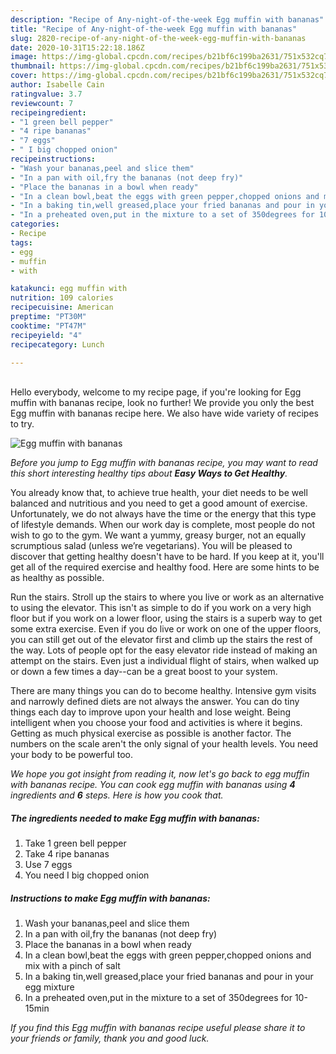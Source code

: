```yaml
---
description: "Recipe of Any-night-of-the-week Egg muffin with bananas"
title: "Recipe of Any-night-of-the-week Egg muffin with bananas"
slug: 2820-recipe-of-any-night-of-the-week-egg-muffin-with-bananas
date: 2020-10-31T15:22:18.186Z
image: https://img-global.cpcdn.com/recipes/b21bf6c199ba2631/751x532cq70/egg-muffin-with-bananas-recipe-main-photo.jpg
thumbnail: https://img-global.cpcdn.com/recipes/b21bf6c199ba2631/751x532cq70/egg-muffin-with-bananas-recipe-main-photo.jpg
cover: https://img-global.cpcdn.com/recipes/b21bf6c199ba2631/751x532cq70/egg-muffin-with-bananas-recipe-main-photo.jpg
author: Isabelle Cain
ratingvalue: 3.7
reviewcount: 7
recipeingredient:
- "1 green bell pepper"
- "4 ripe bananas"
- "7 eggs"
- " I big chopped onion"
recipeinstructions:
- "Wash your bananas,peel and slice them"
- "In a pan with oil,fry the bananas (not deep fry)"
- "Place the bananas in a bowl when ready"
- "In a clean bowl,beat the eggs with green pepper,chopped onions and mix with a pinch of salt"
- "In a baking tin,well greased,place your fried bananas and pour in your egg mixture"
- "In a preheated oven,put in the mixture to a set of 350degrees for 10-15min"
categories:
- Recipe
tags:
- egg
- muffin
- with

katakunci: egg muffin with 
nutrition: 109 calories
recipecuisine: American
preptime: "PT30M"
cooktime: "PT47M"
recipeyield: "4"
recipecategory: Lunch

---
```

<br>
Hello everybody, welcome to my recipe page, if you're looking for Egg muffin with bananas recipe, look no further! We provide you only the best Egg muffin with bananas recipe here. We also have wide variety of recipes to try.
<br>


![Egg muffin with bananas](https://img-global.cpcdn.com/recipes/b21bf6c199ba2631/751x532cq70/egg-muffin-with-bananas-recipe-main-photo.jpg)

<i>Before you jump to Egg muffin with bananas recipe, you may want to read this short interesting healthy tips about <strong>Easy Ways to Get Healthy</strong>.</i>

You already know that, to achieve true health, your diet needs to be well balanced and nutritious and you need to get a good amount of exercise. Unfortunately, we do not always have the time or the energy that this type of lifestyle demands. When our work day is complete, most people do not wish to go to the gym. We want a yummy, greasy burger, not an equally scrumptious salad (unless we’re vegetarians). You will be pleased to discover that getting healthy doesn't have to be hard. If you keep at it, you'll get all of the required exercise and healthy food. Here are some hints to be as healthy as possible.

Run the stairs. Stroll up the stairs to where you live or work as an alternative to using the elevator. This isn't as simple to do if you work on a very high floor but if you work on a lower floor, using the stairs is a superb way to get some extra exercise. Even if you do live or work on one of the upper floors, you can still get out of the elevator first and climb up the stairs the rest of the way. Lots of people opt for the easy elevator ride instead of making an attempt on the stairs. Even just a individual flight of stairs, when walked up or down a few times a day--can be a great boost to your system. 

There are many things you can do to become healthy. Intensive gym visits and narrowly defined diets are not always the answer. You can do tiny things each day to improve upon your health and lose weight. Being intelligent when you choose your food and activities is where it begins. Getting as much physical exercise as possible is another factor. The numbers on the scale aren't the only signal of your health levels. You need your body to be powerful too. 


<i>We hope you got insight from reading it, now let's go back to egg muffin with bananas recipe. You can cook egg muffin with bananas using <strong>4</strong> ingredients and <strong>6</strong> steps. Here is how you cook that.
</i>

##### The ingredients needed to make Egg muffin with bananas:

1. Take 1 green bell pepper
1. Take 4 ripe bananas
1. Use 7 eggs
1. You need  I big chopped onion


##### Instructions to make Egg muffin with bananas:

1. Wash your bananas,peel and slice them
1. In a pan with oil,fry the bananas (not deep fry)
1. Place the bananas in a bowl when ready
1. In a clean bowl,beat the eggs with green pepper,chopped onions and mix with a pinch of salt
1. In a baking tin,well greased,place your fried bananas and pour in your egg mixture
1. In a preheated oven,put in the mixture to a set of 350degrees for 10-15min


<i>If you find this Egg muffin with bananas recipe useful please share it to your friends or family, thank you and good luck.</i>
